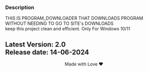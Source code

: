 ### Description
THIS IS PROGRAM_DOWNLOADER THAT DOWNLOADS PROGRAM WITHOUT NEEDING TO GO TO SITE's DOWNLOADS                
keep this project clean and efficient.
Only For Windows 10/11


Latest Version: 2.0 <br>
Release date: 14-06-2024
---

<p align="center">Made with Love ❤️</p>
